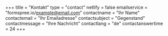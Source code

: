 +++
title = "Kontakt"
type = "contact"
netlify = false
emailservice = "formspree.io/example@email.com"
contactname = "Ihr Name"
contactemail = "Ihr Emailadresse"
contactsubject = "Gegenstand"
contactmessage = "Ihre Nachricht"
contactlang = "de"
contactanswertime = 24
+++
